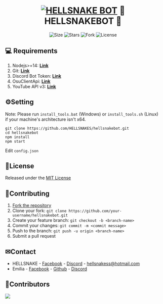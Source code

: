 <h1 align="center">
    <a href="#"><img src="https://i.imgur.com/fIfT3sh.jpg" alt="HELLSNAKE BOT"></a>
   🤖 HELLSNAKEBOT 🤖
</h1>
<p align="center">
    <img alt="Size" src="https://img.shields.io/github/languages/code-size/HELLSNAKES/hellsnakebot">
    <img alt="Stars" src="https://img.shields.io/github/stars/HELLSNAKES/hellsnakebot">
    <img alt="Fork" src="https://img.shields.io/github/forks/HELLSNAKES/hellsnakebot">
    <img alt="License" src="https://img.shields.io/github/license/HELLSNAKES/hellsnakebot">
</p>

## 💻 Requirements
1. Nodejs>=14: **[Link](https://nodejs.org)**
2. Git: **[Link](https://git-scm.com)**
3. Discord Bot Token: **[Link](https://discord.com/developers/applications)**
4. OsuClientApi: **[Link](https://osu.ppy.sh/home/account/edit#new-oauth-application)**
5. YouTube API v3: **[Link](https://console.cloud.google.com/apis/library/youtube.googleapis.com)**
## ⚙️Setting
Note: Please run `install_tools.bat` (Windows) or `install_tools.sh` (Linux) if your machine's architecture isn't x64.
```
git clone https://github.com/HELLSNAKES/hellsnakebot.git
cd hellsnakebot
npm install
npm start
```
Edit `config.json`
## 📖License
Released under the [MIT License](https://github.com/HELLSNAKES/hellsnakebot/blob/main/LICENSE)
## 🤝Contributing
1. [Fork the repository](https://github.com/HELLSNAKES/hellsnakebot/fork)
2. Clone your fork: `git clone https://github.com/your-username/hellsnakebot.git`
3. Create your feature branch: `git checkout -b <branch-name>`
4. Commit your changes: `git commit -m <commit message>`
5. Push to the branch: `git push -u origin <branch-name>`
6. Submit a pull request
## ✉Contact
* HELLSNAKE - [Facebook](https://www.facebook.com/hellsnake98) - [Discord](https://discord.com/users/628633598001414165) - hellsnakess@hotmail.com
* Emilia -  [Facebook](https://www.facebook.com/profile.php?id=100066295651777) - [Github](https://github.com/CuSO4-c3c) - [Discord](https://discord.com/users/783709260663750657)
## 👥Contributors
<a href="https://github.com/HELLSNAKES/hellsnakebot/graphs/contributors">
  <img src="https://contrib.rocks/image?repo=hellsnakes/hellsnakebot" />
</a>
